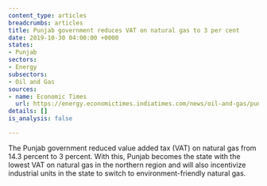```yaml
---
content_type: articles
breadcrumbs: articles
title: Punjab government reduces VAT on natural gas to 3 per cent
date: 2019-10-30 04:00:00 +0000
states:
- Punjab
sectors:
- Energy
subsectors:
- Oil and Gas
sources:
- name: Economic Times
  url: https://energy.economictimes.indiatimes.com/news/oil-and-gas/punjab-govt-reduces-vat-on-natural-gas-to-3-pc/71769221
details: []
is_analysis: false

---
```

The Punjab government reduced value added tax (VAT) on natural gas from 14.3 percent to 3 percent. With this, Punjab becomes the state with the lowest VAT on natural gas in the northern region and will also incentivize industrial units in the state to switch to environment-friendly natural gas.